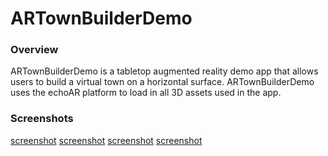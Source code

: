 # ARTownBuilderDemo

### Overview
ARTownBuilderDemo is a tabletop augmented reality demo app that allows users
to build a virtual town on a horizontal surface. ARTownBuilderDemo uses the 
echoAR platform to load in all 3D assets used in the app.


### Screenshots

[screenshot](Screenshots/1)
[screenshot](Screenshots/2)
[screenshot](Screenshots/3)
[screenshot](Screenshots/4)
